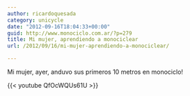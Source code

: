 ```yaml
---
author: ricardoquesada
category: unicycle
date: "2012-09-16T18:04:33+00:00"
guid: http://www.monociclo.com.ar/?p=279
title: Mi mujer, aprendiendo a monociclear
url: /2012/09/16/mi-mujer-aprendiendo-a-monociclear/

---
```


Mi mujer, ayer, anduvo sus primeros 10 metros en monociclo!

{{< youtube QfOcWQUs61U >}}
